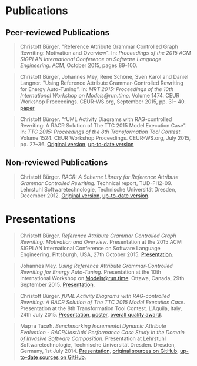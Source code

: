 # Publications

## Peer-reviewed Publications

> Christoff Bürger.
> "Reference Attribute Grammar Controlled Graph Rewriting: Motivation and Overview".
> In: _Proceedings of the 2015 ACM SIGPLAN International Conference on Software Language Engineering_.
> ACM, October 2015, pages 89-100.

> Christoff Bürger, Johannes Mey, René Schöne, Sven Karol and Daniel Langner.
> "Using Reference Attribute Grammar-Controlled Rewriting for Energy Auto-Tuning”.
> In: _MRT 2015: Proceedings of the 10th International Workshop on Models@run.time_.
> Volume 1474. CEUR Workshop Proceedings. CEUR-WS.org, September 2015, pp. 31– 40.
> [paper](http://ceur-ws.org/Vol-1474/MRT15_paper_1.pdf)

> Christoff Bürger.
> "fUML Activity Diagrams with RAG-controlled Rewriting: A RACR Solution of The TTC 2015 Model Execution Case".
> In: _TTC 2015: Proceedings of the 8th Transformation Tool Contest_.
> Volume 1524. CEUR Workshop Proceedings. CEUR-WS.org, July 2015, pp. 27–36.
> [Original version](http://ceur-ws.org/Vol-1524/paper10.pdf), [up-to-date version](examples/ttc-2015-fuml-activity-diagrams/documentation/solution-description.pdf)

## Non-reviewed Publications

> Christoff Bürger. _RACR: A Scheme Library for Reference Attribute Grammar Controlled Rewriting_.
> Technical report, TUD-FI12-09. Lehrstuhl Softwaretechnologie, Technische Universität Dresden, December 2012.
> [Original version](http://nbn-resolving.de/urn:nbn:de:bsz:14-qucosa-104623), [up-to-date version](racr/documentation/title.md).

# Presentations

> Christoff Bürger. _Reference Attribute Grammar Controlled Graph Rewriting: Motivation and Overview_.
> Presentation at the 2015 ACM SIGPLAN International Conference on Software Language Engineering.
> Pittsburgh, USA, 27th October 2015.
> [Presentation](examples/sle-2015/documentation/presentation.pdf).

> Johannes Mey. _Using Reference Attribute Grammar-Controlled Rewriting for Energy Auto-Tuning_.
> Presentation at the 10th International Workshop on Models@run.time.
> Ottawa, Canada, 29th September 2015.
> [Presentation](https://github.com/christoff-buerger/reat/raw/master/documentation/presentation-mrt-2015.pdf).

> Christoff Bürger. _fUML Activity Diagrams with RAG-controlled Rewriting: A RACR Solution of The TTC 2015 Model Execution Case_.
> Presentation at the 8th Transformation Tool Contest.
> L'Aquila, Italy, 24th July 2015.
> [Presentation](examples/ttc-2015-fuml-activity-diagrams/documentation/solution-presentation.pdf), [poster](examples/ttc-2015-fuml-activity-diagrams/documentation/solution-poster-a0.pdf), [overall quality award](examples/ttc-2015-fuml-activity-diagrams/documentation/solution-award.pdf).

> Марта Тасић. _Benchmarking Incremental Dynamic Attribute Evaluation - RACR/JastAdd Performance Case Study in the Domain of Invasive Software Composition_.
> Presentation at Lehrstuhl Softwaretechnologie, Technische Universität Dresden.
> Dresden, Germany, 1st July 2014.
> [Presentation](https://github.com/christoff-buerger/racr-boneyard/raw/master/invasive-composition/original-case-study-by-Марта-Тасић/Benchmarking-Incremental-Dynamic-Attribute-Evaluation-RACR-JastAdd-Performance-Case-Study-in-the-Domain-of-Invasive-Software-Composition.pdf), [original sources on GitHub](https://github.com/christoff-buerger/racr-boneyard/tree/master/invasive-composition/original-case-study-by-Марта-Тасић), [up-to-date sources on GitHub](https://github.com/christoff-buerger/racr-boneyard/tree/master/invasive-composition/refactored-case-study-by-Christoff-Bürger).
